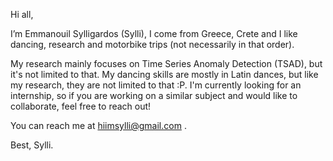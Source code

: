 Hi all, 

I’m Emmanouil Sylligardos (Sylli), I come from Greece, Crete and I like dancing, research and motorbike trips (not necessarily in that order).

My research mainly focuses on Time Series Anomaly Detection (TSAD), but it's not limited to that. My dancing skills are mostly in Latin dances, but like my research, they are not limited to that :P. I'm currently looking for an internship, so if you are working on a similar subject and would like to collaborate, feel free to reach out!
  
You can reach me at hiimsylli@gmail.com .

Best,
Sylli.

<!---
sylligardos/sylligardos is a ✨ special ✨ repository because its `README.md` (this file) appears on your GitHub profile.
You can click the Preview link to take a look at your changes.
--->
